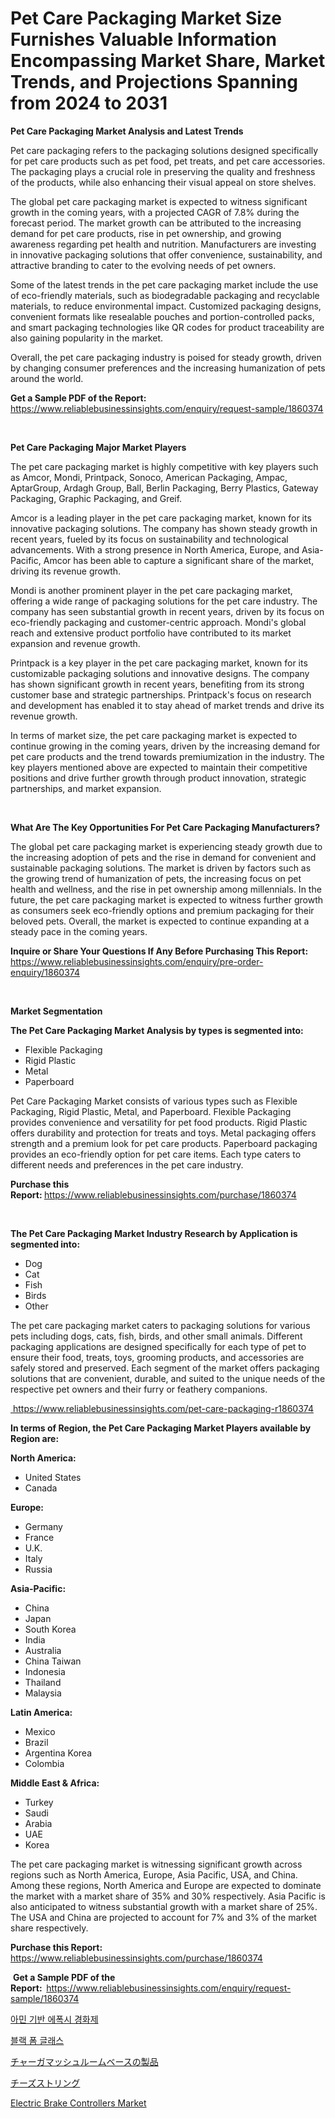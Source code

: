 <p><h1>Pet Care Packaging Market Size Furnishes Valuable Information Encompassing Market Share, Market Trends, and Projections Spanning from 2024 to 2031</h1></p><p><strong>Pet Care Packaging Market Analysis and Latest Trends</strong></p>
<p><p>Pet care packaging refers to the packaging solutions designed specifically for pet care products such as pet food, pet treats, and pet care accessories. The packaging plays a crucial role in preserving the quality and freshness of the products, while also enhancing their visual appeal on store shelves.</p><p>The global pet care packaging market is expected to witness significant growth in the coming years, with a projected CAGR of 7.8% during the forecast period. The market growth can be attributed to the increasing demand for pet care products, rise in pet ownership, and growing awareness regarding pet health and nutrition. Manufacturers are investing in innovative packaging solutions that offer convenience, sustainability, and attractive branding to cater to the evolving needs of pet owners.</p><p>Some of the latest trends in the pet care packaging market include the use of eco-friendly materials, such as biodegradable packaging and recyclable materials, to reduce environmental impact. Customized packaging designs, convenient formats like resealable pouches and portion-controlled packs, and smart packaging technologies like QR codes for product traceability are also gaining popularity in the market.</p><p>Overall, the pet care packaging industry is poised for steady growth, driven by changing consumer preferences and the increasing humanization of pets around the world.</p></p>
<p><strong>Get a Sample PDF of the Report:&nbsp;</strong> <a href="https://www.reliablebusinessinsights.com/enquiry/request-sample/1860374">https://www.reliablebusinessinsights.com/enquiry/request-sample/1860374</a></p>
<p>&nbsp;</p>
<p><strong>Pet Care Packaging Major Market Players</strong></p>
<p><p>The pet care packaging market is highly competitive with key players such as Amcor, Mondi, Printpack, Sonoco, American Packaging, Ampac, AptarGroup, Ardagh Group, Ball, Berlin Packaging, Berry Plastics, Gateway Packaging, Graphic Packaging, and Greif. </p><p>Amcor is a leading player in the pet care packaging market, known for its innovative packaging solutions. The company has shown steady growth in recent years, fueled by its focus on sustainability and technological advancements. With a strong presence in North America, Europe, and Asia-Pacific, Amcor has been able to capture a significant share of the market, driving its revenue growth.</p><p>Mondi is another prominent player in the pet care packaging market, offering a wide range of packaging solutions for the pet care industry. The company has seen substantial growth in recent years, driven by its focus on eco-friendly packaging and customer-centric approach. Mondi's global reach and extensive product portfolio have contributed to its market expansion and revenue growth.</p><p>Printpack is a key player in the pet care packaging market, known for its customizable packaging solutions and innovative designs. The company has shown significant growth in recent years, benefiting from its strong customer base and strategic partnerships. Printpack's focus on research and development has enabled it to stay ahead of market trends and drive its revenue growth.</p><p>In terms of market size, the pet care packaging market is expected to continue growing in the coming years, driven by the increasing demand for pet care products and the trend towards premiumization in the industry. The key players mentioned above are expected to maintain their competitive positions and drive further growth through product innovation, strategic partnerships, and market expansion.</p></p>
<p>&nbsp;</p>
<p><strong>What Are The Key Opportunities For Pet Care Packaging Manufacturers?</strong></p>
<p><p>The global pet care packaging market is experiencing steady growth due to the increasing adoption of pets and the rise in demand for convenient and sustainable packaging solutions. The market is driven by factors such as the growing trend of humanization of pets, the increasing focus on pet health and wellness, and the rise in pet ownership among millennials. In the future, the pet care packaging market is expected to witness further growth as consumers seek eco-friendly options and premium packaging for their beloved pets. Overall, the market is expected to continue expanding at a steady pace in the coming years.</p></p>
<p><strong>Inquire or Share Your Questions If Any Before Purchasing This Report:</strong> <a href="https://www.reliablebusinessinsights.com/enquiry/pre-order-enquiry/1860374">https://www.reliablebusinessinsights.com/enquiry/pre-order-enquiry/1860374</a></p>
<p>&nbsp;</p>
<p><strong>Market Segmentation</strong></p>
<p><strong>The Pet Care Packaging Market Analysis by types is segmented into:</strong></p>
<p><ul><li>Flexible Packaging</li><li>Rigid Plastic</li><li>Metal</li><li>Paperboard</li></ul></p>
<p><p>Pet Care Packaging Market consists of various types such as Flexible Packaging, Rigid Plastic, Metal, and Paperboard. Flexible Packaging provides convenience and versatility for pet food products. Rigid Plastic offers durability and protection for treats and toys. Metal packaging offers strength and a premium look for pet care products. Paperboard packaging provides an eco-friendly option for pet care items. Each type caters to different needs and preferences in the pet care industry.</p></p>
<p><strong>Purchase this Report:&nbsp;</strong><a href="https://www.reliablebusinessinsights.com/purchase/1860374">https://www.reliablebusinessinsights.com/purchase/1860374</a></p>
<p>&nbsp;</p>
<p><strong>The Pet Care Packaging Market Industry Research by Application is segmented into:</strong></p>
<p><ul><li>Dog</li><li>Cat</li><li>Fish</li><li>Birds</li><li>Other</li></ul></p>
<p><p>The pet care packaging market caters to packaging solutions for various pets including dogs, cats, fish, birds, and other small animals. Different packaging applications are designed specifically for each type of pet to ensure their food, treats, toys, grooming products, and accessories are safely stored and preserved. Each segment of the market offers packaging solutions that are convenient, durable, and suited to the unique needs of the respective pet owners and their furry or feathery companions.</p></p>
<p><a href="https://www.reliablebusinessinsights.com/pet-care-packaging-r1860374">&nbsp;https://www.reliablebusinessinsights.com/pet-care-packaging-r1860374</a></p>
<p><strong>In terms of Region, the Pet Care Packaging Market Players available by Region are:</strong></p>
<p>
    <p> <strong> North America: </strong>
        <ul>
            <li>United States</li>
            <li>Canada</li>
        </ul>
        </p> 
    <p> <strong> Europe: </strong>
        <ul>
            <li>Germany</li>
            <li>France</li>
            <li>U.K.</li>
            <li>Italy</li>
            <li>Russia</li>
        </ul>
        </p> 
    <p> <strong> Asia-Pacific: </strong>
        <ul>
            <li>China</li>
            <li>Japan</li>
            <li>South Korea</li>
            <li>India</li>
            <li>Australia</li>
            <li>China Taiwan</li>
            <li>Indonesia</li>
            <li>Thailand</li>
            <li>Malaysia</li>
        </ul>
        </p> 
    <p> <strong> Latin America: </strong>
        <ul>
            <li>Mexico</li>
            <li>Brazil</li>
            <li>Argentina Korea</li>
            <li>Colombia</li>
        </ul>
        </p> 
    <p> <strong> Middle East & Africa: </strong>
        <ul>
            <li>Turkey</li>
            <li>Saudi</li>
            <li>Arabia</li>
            <li>UAE</li>
            <li>Korea</li>
        </ul>
    </p>
    </p>
<p><p>The pet care packaging market is witnessing significant growth across regions such as North America, Europe, Asia Pacific, USA, and China. Among these regions, North America and Europe are expected to dominate the market with a market share of 35% and 30% respectively. Asia Pacific is also anticipated to witness substantial growth with a market share of 25%. The USA and China are projected to account for 7% and 3% of the market share respectively.</p></p>
<p><strong>Purchase this Report: </strong><a href="https://www.reliablebusinessinsights.com/purchase/1860374">https://www.reliablebusinessinsights.com/purchase/1860374</a></p>
<p>&nbsp;<strong>Get a Sample PDF of the Report:&nbsp;&nbsp;</strong><a href="https://www.reliablebusinessinsights.com/enquiry/request-sample/1860374">https://www.reliablebusinessinsights.com/enquiry/request-sample/1860374</a></p>
<p><strong></strong></p>
<p><p><a href="https://github.com/Wesleyeilly8796202/Market-Research-Report-List-1/blob/main/4866806116515.md">아민 기반 에폭시 경화제</a></p><p><a href="https://github.com/asratman/Market-Research-Report-List-1/blob/main/4884335116516.md">블랙 폼 글래스</a></p><p><a href="https://github.com/RodHoppe07/Market-Research-Report-List-2/blob/main/7178744129054.md">チャーガマッシュルームベースの製品</a></p><p><a href="https://github.com/reliezer65/Market-Research-Report-List-1/blob/main/9381392129055.md">チーズストリング</a></p><p><a href="https://github.com/seekum/Market-Research-Report-List-3/blob/main/electric-brake-controllers-market.md">Electric Brake Controllers Market</a></p></p>
